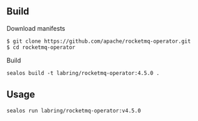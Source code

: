 ## Build
Download manifests
```
$ git clone https://github.com/apache/rocketmq-operator.git
$ cd rocketmq-operator
```
Build
```
sealos build -t labring/rocketmq-operator:4.5.0 .
```

## Usage
```
sealos run labring/rocketmq-operator:v4.5.0
```
